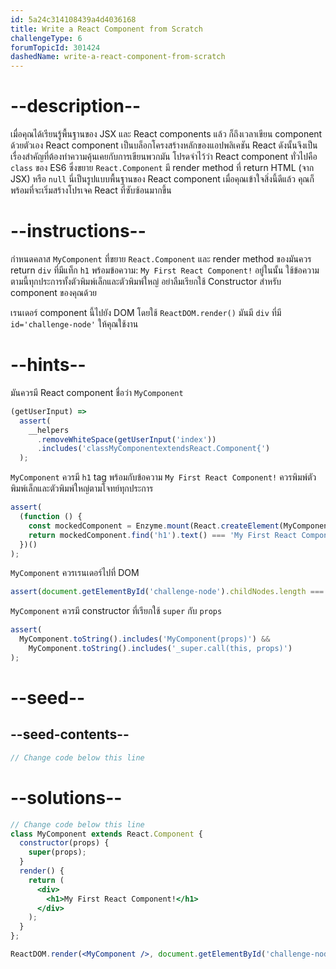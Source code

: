 ```yaml
---
id: 5a24c314108439a4d4036168
title: Write a React Component from Scratch
challengeType: 6
forumTopicId: 301424
dashedName: write-a-react-component-from-scratch
---
```


# --description--

เมื่อคุณได้เรียนรู้พื้นฐานของ JSX และ React components แล้ว ก็ถึงเวลาเขียน component ด้วยตัวเอง React component เป็นบล็อกโครงสร้างหลักของแอปพลิเคชัน React ดังนั้นจึงเป็นเรื่องสำคัญที่ต้องทำความคุ้นเคยกับการเขียนพวกมัน โปรดจำไว้ว่า React component ทั่วไปคือ `class` ของ ES6 ซึ่งขยาย `React.Component` มี render method ที่ return HTML (จาก JSX) หรือ `null` นี่เป็นรูปแบบพื้นฐานของ React component เมื่อคุณเข้าใจสิ่งนี้ดีแล้ว คุณก็พร้อมที่จะเริ่มสร้างโปรเจค React ที่ซับซ้อนมากขึ้น

# --instructions--

กำหนดคลาส `MyComponent` ที่ขยาย `React.Component` และ render method ของมันควร return `div` ที่มีแท็ก `h1` พร้อมข้อความ: `My First React Component!` อยู่ในนั้น ใช้ข้อความตามนี้ทุกประการทั้งตัวพิมพ์เล็กและตัวพิมพ์ใหญ่ อย่าลืมเรียกใช้ Constructor สำหรับ component ของคุณด้วย

เรนเดอร์ component นี้ไปยัง DOM โดยใช้ `ReactDOM.render()` มันมี `div` ที่มี `id='challenge-node'` ให้คุณใช้งาน

# --hints--

มันควรมี React component ชื่อว่า `MyComponent`

```js
(getUserInput) =>
  assert(
    __helpers
      .removeWhiteSpace(getUserInput('index'))
      .includes('classMyComponentextendsReact.Component{')
  );
```

`MyComponent` ควรมี `h1` tag พร้อมกับข้อความ `My First React Component!` ควรพิมพ์ตัวพิมพ์เล็กและตัวพิมพ์ใหญ่ตามโจทย์ทุกประการ

```js
assert(
  (function () {
    const mockedComponent = Enzyme.mount(React.createElement(MyComponent));
    return mockedComponent.find('h1').text() === 'My First React Component!';
  })()
);
```


`MyComponent` ควรเรนเดอร์ไปที่ DOM

```js
assert(document.getElementById('challenge-node').childNodes.length === 1);
```

`MyComponent` ควรมี constructor ที่เรียกใช้ `super` กับ `props`

```js
assert(
  MyComponent.toString().includes('MyComponent(props)') &&
    MyComponent.toString().includes('_super.call(this, props)')
);
```

# --seed--

## --seed-contents--

```jsx
// Change code below this line
```

# --solutions--

```jsx
// Change code below this line
class MyComponent extends React.Component {
  constructor(props) {
    super(props);
  }
  render() {
    return (
      <div>
        <h1>My First React Component!</h1>
      </div>
    );
  }
};

ReactDOM.render(<MyComponent />, document.getElementById('challenge-node'));
```
